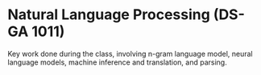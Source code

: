 # Natural Language Processing (DS-GA 1011)
Key work done during the class, involving n-gram language model, neural language models, machine inference and translation, and parsing.
